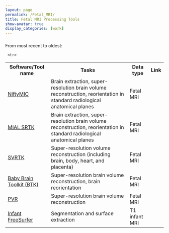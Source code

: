 ```yaml
---
layout: page
permalink: /Fetal_MRI/
title: Fetal MRI Processing Tools
show-avatar: true
display_categories: [work]
---
```


### 

From most recent to oldest:

<table>
   
<tr> <th>  Software/Tool name   </th>
  <th>  <img width=80/>  Tasks <img width=80/>  </th>
<th> Data type  </th>
  <th> Link   </th>
</tr>
   

   
   <tr>
<td><a href="https://github.com/gift-surg/NiftyMIC">NiftyMIC</a></td>    
<td>Brain extraction, super-resolution brain volume reconstruction, reorientation in standard radiological anatomical planes</td>
<td>Fetal MRI</td>
     <td>   </td>
</tr>
   
    
  
  <tr>
<td><a href="https://mialsrtk.readthedocs.io/en/latest/">MIAL SRTK </a></td>    
<td>Brain extraction, super-resolution brain volume reconstruction, reorientation in standard radiological anatomical planes</td>
<td>Fetal MRI</td>
     <td>  </td>
</tr>
   
   <tr>
<td> <a href="https://github.com/SVRTK/SVRTK">SVRTK</a></td>    
<td>Super-resolution volume reconstruction (including brain, body, heart, and placenta) </td>
<td>Fetal MRI</td>
     <td>  </td>
</tr>

   <td><a href="https://www.nitrc.org/projects/btk/">Baby Brain Toolkit (BTK)</a></td>    
<td>Super-resolution brain volume reconstruction, brain reorientation</td>
<td>Fetal MRI</td>
     <td>   </td>
</tr>
   
  <tr>
<td><a href="https://github.com/bkainz/fetalReconstruction">PVR</a></td>    
<td>Super-resolution brain volume reconstruction</td>
<td>Fetal MRI</td>
     <td>   </td>
</tr>

   
    
   
     <tr>
<td> <a href="https://surfer.nmr.mgh.harvard.edu/fswiki/infantFS">Infant FreeSurfer</a></td>    
<td>Segmentation and surface extraction</td>
<td>T1 infant MRI</td>
     <td>  </td>
</tr>
   
  
  
 </table>
